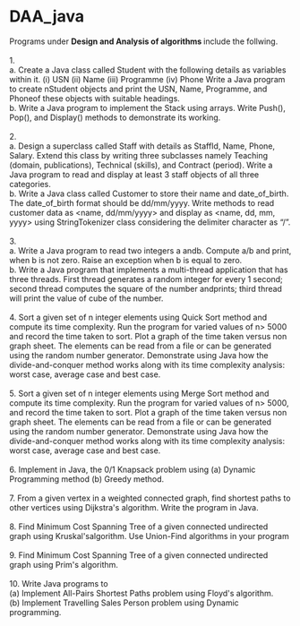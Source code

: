 # DAA_java
Programs under <b> Design and Analysis of algorithms </b> include the follwing.<br/><br/>
1.<br/>
    a. Create a Java class called Student with the following details as variables within it.
    (i) USN
    (ii) Name
    (iii) Programme
    (iv) Phone
    Write a Java program to create nStudent objects and print the USN, Name, Programme, and 
    Phoneof these objects with suitable headings.<br/>
    b. Write a Java program to implement the Stack using arrays. Write Push(), Pop(), and 
    Display() methods to demonstrate its working. <br/><br/>
2.<br/>
    a. Design a superclass called Staff with details as StaffId, Name, Phone, Salary. Extend this 
    class by writing three subclasses namely Teaching (domain, publications), Technical
    (skills), and Contract (period). Write a Java program to read and display at least 3 staff
    objects of all three categories.<br/>
    b. Write a Java class called Customer to store their name and date_of_birth. The date_of_birth 
    format should be dd/mm/yyyy. Write methods to read customer data as <name, 
    dd/mm/yyyy> and display as <name, dd, mm, yyyy> using StringTokenizer class 
    considering the delimiter character as “/”.<br/><br/>
3.<br/>
    a. Write a Java program to read two integers a andb. Compute a/b and print, when b is not zero. 
    Raise an exception when b is equal to zero.<br/>
    b. Write a Java program that implements a multi-thread application that has three threads. First 
    thread generates a random integer for every 1 second; second thread computes the square of 
    the number andprints; third thread will print the value of cube of the number.<br/><br/>
4. Sort a given set of n integer elements using Quick Sort method and compute its time 
complexity. Run the program for varied values of n> 5000 and record the time taken to sort. 
Plot a graph of the time taken versus non graph sheet. The elements can be read from a file 
or can be generated using the random number generator. Demonstrate using Java how the 
divide-and-conquer method works along with its time complexity analysis: worst case, 
average case and best case.<br/><br/>
5. Sort a given set of n integer elements using Merge Sort method and compute its time 
complexity. Run the program for varied values of n> 5000, and record the time taken to 
sort. Plot a graph of the time taken versus non graph sheet. The elements can be read from a 
file or can be generated using the random number generator. Demonstrate using Java how 
the divide-and-conquer method works along with its time complexity analysis: worst case, 
average case and best case.<br/><br/>
6. Implement in Java, the 0/1 Knapsack problem using (a) Dynamic Programming method (b) 
Greedy method.<br/><br/>
7. From a given vertex in a weighted connected graph, find shortest paths to other vertices 
using Dijkstra's algorithm. Write the program in Java.<br/><br/>
8. Find Minimum Cost Spanning Tree of a given connected undirected graph using 
Kruskal'salgorithm. Use Union-Find algorithms in your program<br/><br/>
9. Find Minimum Cost Spanning Tree of a given connected undirected graph using
Prim's algorithm.<br/><br/>
10. Write Java programs to <br/>
(a) Implement All-Pairs Shortest Paths problem using Floyd's algorithm.<br/>
(b) Implement Travelling Sales Person problem using Dynamic programming.<br/><br/>

